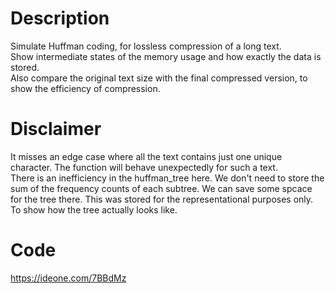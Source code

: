 # Description
Simulate Huffman coding, for lossless compression of a long text.  
Show intermediate states of the memory usage and how exactly the data is stored.  
Also compare the original text size with the final compressed version, to show the efficiency of compression.

# Disclaimer
It misses an edge case where all the text contains just one unique character. The function will behave unexpectedly for such a text.  
There is an inefficiency in the huffman_tree here. We don't need to store the sum of the frequency counts of each subtree. We can save some spcace for the tree there. This was stored for the representational purposes only. To show how the tree actually looks like.

# Code
https://ideone.com/7BBdMz
